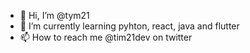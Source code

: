 - 👋 Hi, I’m @tym21
- 🌱 I’m currently learning pyhton, react, java and flutter
- 📫 How to reach me @tim21dev on twitter

<!---
tym21/tym21 is a ✨ special ✨ repository because its `README.md` (this file) appears on your GitHub profile.
You can click the Preview link to take a look at your changes.
--->
